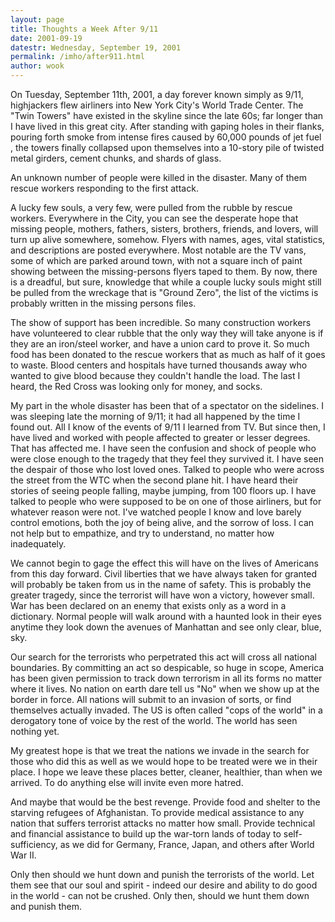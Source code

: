 ```yaml
---
layout: page
title: Thoughts a Week After 9/11
date: 2001-09-19
datestr: Wednesday, September 19, 2001
permalink: /imho/after911.html
author: wook
---
```


On Tuesday, September 11th, 2001, a day forever known simply
as 9/11, highjackers flew airliners into New York City's World Trade Center.
The "Twin Towers" have existed in the skyline since the late 60s;
far longer than I have lived in this great city. After standing with gaping
holes in their flanks, pouring forth smoke from intense fires caused by 60,000
pounds of jet fuel , the towers finally collapsed upon themselves into a 10-story
pile of twisted metal girders, cement chunks, and shards of glass.

An unknown number of people were killed in the disaster. Many
of them rescue workers responding to the first attack.

A lucky few souls, a very few, were pulled from the rubble by
rescue workers. Everywhere in the City, you can see the desperate hope that
missing people, mothers, fathers, sisters, brothers, friends, and lovers, will
turn up alive somewhere, somehow. Flyers with names, ages, vital statistics,
and descriptions are posted everywhere. Most notable are the TV vans, some of
which are parked around town, with not a square inch of paint showing between
the missing-persons flyers taped to them. By now, there is a dreadful, but sure,
knowledge that while a couple lucky souls might still be pulled from the wreckage
that is "Ground Zero", the list of the victims is probably written
in the missing persons files.

The show of support has been incredible. So many construction
workers have volunteered to clear rubble that the only way they will take anyone
is if they are an iron/steel worker, and have a union card to prove it. So much
food has been donated to the rescue workers that as much as half of it goes
to waste. Blood centers and hospitals have turned thousands away who wanted
to give blood because they couldn't handle the load. The last I heard, the Red
Cross was looking only for money, and socks.

My part in the whole disaster has been that of a spectator on
the sidelines. I was sleeping late the morning of 9/11; it had all happened
by the time I found out. All I know of the events of 9/11 I learned from TV.
But since then, I have lived and worked with people affected to greater or lesser
degrees. That has affected me. I have seen the confusion and shock of people
who were close enough to the tragedy that they feel they survived it. I have
seen the despair of those who lost loved ones. Talked to people who were across
the street from the WTC when the second plane hit. I have heard their stories
of seeing people falling, maybe jumping, from 100 floors up. I have talked to
people who were supposed to be on one of those airliners, but for whatever reason
were not. I've watched people I know and love barely control emotions, both
the joy of being alive, and the sorrow of loss. I can not help but to empathize,
and try to understand, no matter how inadequately.

We cannot begin to gage the effect this will have on the lives
of Americans from this day forward. Civil liberties that we have always taken
for granted will probably be taken from us in the name of safety. This is probably
the greater tragedy, since the terrorist will have won a victory, however small.
War has been declared on an enemy that exists only as a word in a dictionary.
Normal people will walk around with a haunted look in their eyes anytime they
look down the avenues of Manhattan and see only clear, blue, sky.

Our search for the terrorists who perpetrated this act will cross
all national boundaries. By committing an act so despicable, so huge in scope,
America has been given permission to track down terrorism in all its forms no
matter where it lives. No nation on earth dare tell us "No" when we
show up at the border in force. All nations will submit to an invasion of sorts,
or find themselves actually invaded. The US is often called "cops of the
world" in a derogatory tone of voice by the rest of the world. The world
has seen nothing yet.

My greatest hope is that we treat the nations we invade in the
search for those who did this as well as we would hope to be treated were we
in their place. I hope we leave these places better, cleaner, healthier, than
when we arrived. To do anything else will invite even more hatred.

And maybe that would be the best revenge. Provide food and shelter
to the starving refugees of Afghanistan. To provide medical assistance to any
nation that suffers terrorist attacks no matter how small. Provide technical
and financial assistance to build up the war-torn lands of today to self-sufficiency,
as we did for Germany, France, Japan, and others after World War II.

Only then should we hunt down and punish the terrorists of the
world. Let them see that our soul and spirit - indeed our desire and ability
to do good in the world - can not be crushed. Only then, should we hunt them
down and punish them.

